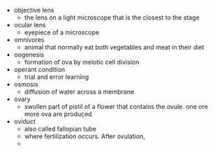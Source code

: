 - objective lens
	- the lens on a light microscope that is the closest to the stage
- ocular lens
	- eyepiece of a microscope
- omnivores
	- animal that normally eat both vegetables and meat in their diet
- oogenesis
	- formation of ova by meiotic cell division
- operant condition
	- trial and error learning
- osmosis
	- diffusion of water across a membrane
- ovary
	- swollen part of pistil of a flower that contains the ovule. one ore more ova are produced
- oviduct
	- also called fallopian tube
	- where fertilization occurs. After ovulation,
	-